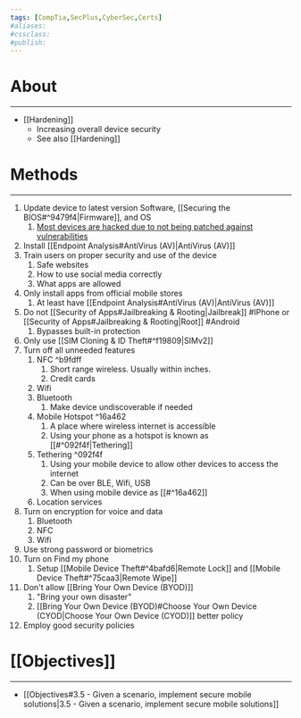 ```yaml
---
tags: [CompTia,SecPlus,CyberSec,Certs]
#aliases:
#cssclass:
#publish:
---
```


# About
---
- [[Hardening]]
	- Increasing overall device security
	- See also [[Hardening]]

# Methods
---
1. Update device to latest version Software, [[Securing the BIOS#^9479f4|Firmware]], and OS
	1. <u>Most devices are hacked due to not being patched against vulnerabilities</u>
2. Install [[Endpoint Analysis#AntiVirus (AV)|AntiVirus (AV)]]
3. Train users on proper security and use of the device
	1. Safe websites
	2. How to use social media correctly
	3. What apps are allowed
4. Only install apps from official mobile stores
	1. At least have [[Endpoint Analysis#AntiVirus (AV)|AntiVirus (AV)]]
5. Do not [[Security of Apps#Jailbreaking & Rooting|Jailbreak]] #IPhone or [[Security of Apps#Jailbreaking & Rooting|Root]] #Android
	1. Bypasses built-in protection
6. Only use [[SIM Cloning & ID Theft#^f19809|SIMv2]]
7. Turn off all unneeded features
	1. NFC ^b9fdff
		1. Short range wireless. Usually within inches.
		2. Credit cards
	2. Wifi
	3. Bluetooth
		1. Make device undiscoverable if needed
	4. Mobile Hotspot ^16a462
		1. A place where wireless internet is accessible
		2. Using your phone as a hotspot is known as [[#^092f4f|Tethering]]
	5. Tethering ^092f4f
		1. Using your mobile device to allow other devices to access the internet
		2.  Can be over BLE, Wifi, USB
		3. When using mobile device as [[#^16a462]]
	6. Location services
8. Turn on encryption for voice and data
	1. Bluetooth
	2. NFC
	3. Wifi
9. Use strong password or biometrics
10. Turn on Find my phone
	1. Setup [[Mobile Device Theft#^4bafd6|Remote Lock]] and [[Mobile Device Theft#^75caa3|Remote Wipe]]
11. Don't allow [[Bring Your Own Device (BYOD)]]
	1. "Bring your own disaster"
	2. [[Bring Your Own Device (BYOD)#Choose Your Own Device (CYOD|Choose Your Own Device (CYOD)]] better policy
12. Employ good security policies

# [[Objectives]]
---
- [[Objectives#3.5 - Given a scenario, implement secure mobile solutions|3.5 - Given a scenario, implement secure mobile solutions]]
